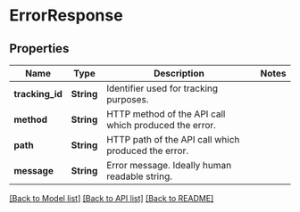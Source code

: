 # ErrorResponse

## Properties

Name | Type | Description | Notes
------------ | ------------- | ------------- | -------------
**tracking_id** | **String** | Identifier used for tracking purposes. | 
**method** | **String** | HTTP method of the API call which produced the error. | 
**path** | **String** | HTTP path of the API call which produced the error. | 
**message** | **String** | Error message. Ideally human readable string. | 

[[Back to Model list]](../README.md#documentation-for-models) [[Back to API list]](../README.md#documentation-for-api-endpoints) [[Back to README]](../README.md)


